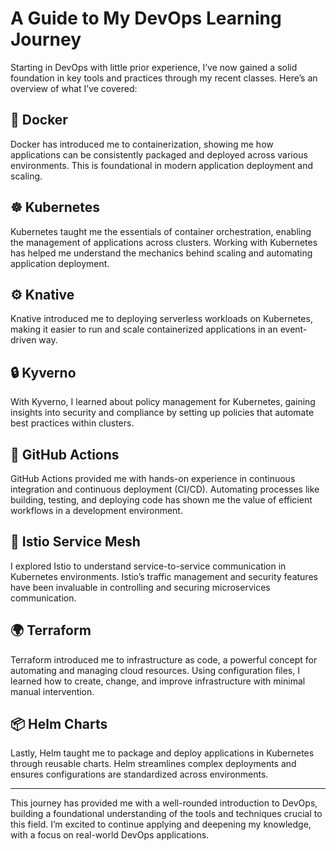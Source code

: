 # **A Guide to My DevOps Learning Journey**

Starting in DevOps with little prior experience, I’ve now gained a solid foundation in key tools and practices through my recent classes. Here’s an overview of what I’ve covered:

## 🐳 Docker
Docker has introduced me to containerization, showing me how applications can be consistently packaged and deployed across various environments. This is foundational in modern application deployment and scaling.

## ☸️ Kubernetes
Kubernetes taught me the essentials of container orchestration, enabling the management of applications across clusters. Working with Kubernetes has helped me understand the mechanics behind scaling and automating application deployment.

## ⚙️ Knative
Knative introduced me to deploying serverless workloads on Kubernetes, making it easier to run and scale containerized applications in an event-driven way.

## 🔒 Kyverno
With Kyverno, I learned about policy management for Kubernetes, gaining insights into security and compliance by setting up policies that automate best practices within clusters.

## 🤖 GitHub Actions
GitHub Actions provided me with hands-on experience in continuous integration and continuous deployment (CI/CD). Automating processes like building, testing, and deploying code has shown me the value of efficient workflows in a development environment.

## 🧩 Istio Service Mesh
I explored Istio to understand service-to-service communication in Kubernetes environments. Istio’s traffic management and security features have been invaluable in controlling and securing microservices communication.

## 🌍 Terraform
Terraform introduced me to infrastructure as code, a powerful concept for automating and managing cloud resources. Using configuration files, I learned how to create, change, and improve infrastructure with minimal manual intervention.

## 📦 Helm Charts
Lastly, Helm taught me to package and deploy applications in Kubernetes through reusable charts. Helm streamlines complex deployments and ensures configurations are standardized across environments.

---

This journey has provided me with a well-rounded introduction to DevOps, building a foundational understanding of the tools and techniques crucial to this field. I’m excited to continue applying and deepening my knowledge, with a focus on real-world DevOps applications.
